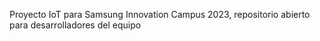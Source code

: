 Proyecto IoT para Samsung Innovation Campus 2023, repositorio abierto para desarrolladores del equipo
